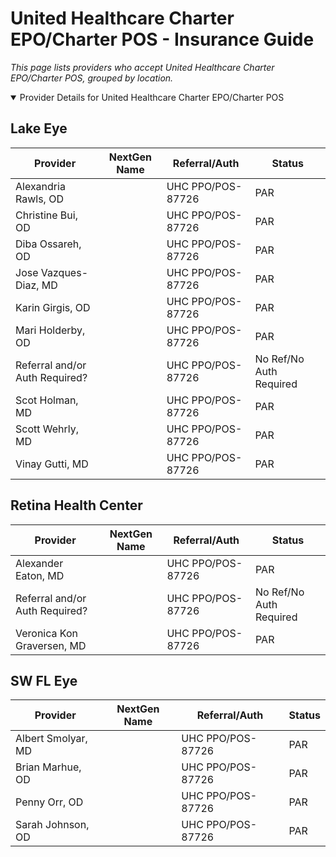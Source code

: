 # United Healthcare Charter EPO/Charter POS - Insurance Guide

*This page lists providers who accept United Healthcare Charter EPO/Charter POS, grouped by location.*

<details open><summary>Provider Details for United Healthcare Charter EPO/Charter POS</summary>

## Lake Eye 

| Provider | NextGen Name | Referral/Auth | Status |
|----------|-------------|--------------|--------|
| Alexandria Rawls, OD |  | UHC PPO/POS-87726 | PAR |
| Christine Bui, OD |  | UHC PPO/POS-87726 | PAR |
| Diba Ossareh, OD |  | UHC PPO/POS-87726 | PAR |
| Jose Vazques-Diaz, MD |  | UHC PPO/POS-87726 | PAR |
| Karin Girgis, OD |  | UHC PPO/POS-87726 | PAR |
| Mari Holderby, OD |  | UHC PPO/POS-87726 | PAR |
| Referral and/or Auth Required? |  | UHC PPO/POS-87726 | No Ref/No Auth Required |
| Scot Holman, MD |  | UHC PPO/POS-87726 | PAR |
| Scott Wehrly, MD |  | UHC PPO/POS-87726 | PAR |
| Vinay Gutti, MD |  | UHC PPO/POS-87726 | PAR |

## Retina Health Center

| Provider | NextGen Name | Referral/Auth | Status |
|----------|-------------|--------------|--------|
| Alexander Eaton, MD |  | UHC PPO/POS-87726 | PAR |
| Referral and/or Auth Required? |  | UHC PPO/POS-87726 | No Ref/No Auth Required |
| Veronica Kon Graversen, MD |  | UHC PPO/POS-87726 | PAR |

## SW FL Eye

| Provider | NextGen Name | Referral/Auth | Status |
|----------|-------------|--------------|--------|
| Albert Smolyar, MD |  | UHC PPO/POS-87726 | PAR |
| Brian Marhue, OD |  | UHC PPO/POS-87726 | PAR |
| Penny Orr, OD |  | UHC PPO/POS-87726 | PAR |
| Sarah Johnson, OD |  | UHC PPO/POS-87726 | PAR |

</details>


